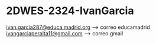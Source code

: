 # 2DWES-2324-IvanGarcia
ivan.garcia287@educa.madrid.org --> correo educamadrid
ivangarciaperalta11@gmail.com --> correo gmail

